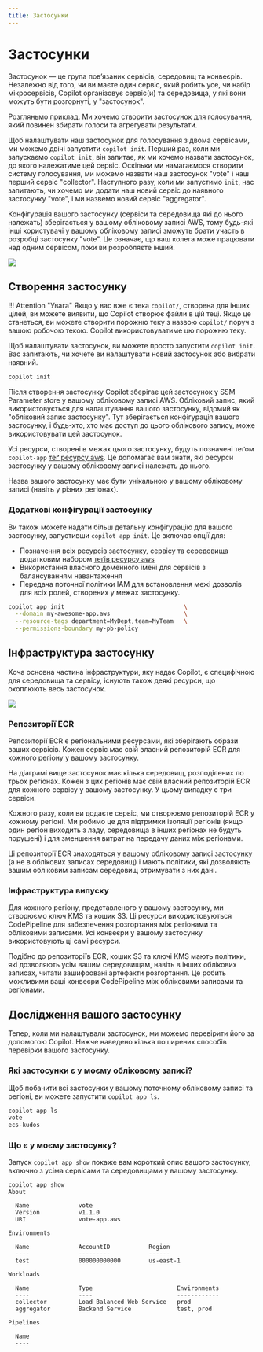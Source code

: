 ```yaml
---
title: Застосунки
---
```


# Застосунки

Застосунок — це група повʼязаних сервісів, середовищ та конвеєрів. Незалежно від того, чи ви маєте один сервіс, який робить усе, чи набір мікросервісів, Copilot організовує сервіс(и) та середовища, у які вони можуть бути розгорнуті, у "застосунок".

Розгляньмо приклад. Ми хочемо створити застосунок для голосування, який повинен збирати голоси та агрегувати результати.

Щоб налаштувати наш застосунок для голосування з двома сервісами, ми можемо двічі запустити `copilot init`. Перший раз, коли ми запускаємо `copilot init`, він запитає, як ми хочемо назвати застосунок, до якого належатиме цей сервіс. Оскільки ми намагаємося створити систему голосування, ми можемо назвати наш застосунок "vote" і наш перший сервіс "collector". Наступного разу, коли ми запустимо `init`, нас запитають, чи хочемо ми додати наш новий сервіс до наявного застосунку "vote", і ми назвемо новий сервіс "aggregator".

Конфігурація вашого застосунку (сервіси та середовища які до нього належать) зберігається у вашому обліковому записі AWS, тому будь-які інші користувачі у вашому обліковому записі зможуть брати участь в розробці застосунку "vote". Це означає, що ваш колега може працювати над одним сервісом, поки ви розробляєте інший.

![](https://user-images.githubusercontent.com/879348/85869625-cd858d00-b780-11ea-817c-638814049d2d.png)

## Створення застосунку

!!! Attention "Увага"
    Якщо у вас вже є тека `copilot/`, створена для інших цілей, ви можете виявити, що Copilot створює файли в цій теці. Якщо це станеться, ви можете створити порожню теку з назвою `copilot/` поруч з вашою робочою текою. Copilot використовуватиме цю порожню теку.

Щоб налаштувати застосунок, ви можете просто запустити `copilot init`. Вас запитають, чи хочете ви налаштувати новий застосунок або вибрати наявний.

```bash
copilot init
```

Після створення застосунку Copilot зберігає цей застосунок у SSM Parameter store у вашому обліковому записі AWS. Обліковий запис, який використовується для налаштування вашого застосунку, відомий як "обліковий запис застосунку". Тут зберігається конфігурація вашого застосунку, і будь-хто, хто має доступ до цього облікового запису, може використовувати цей застосунок.

Усі ресурси, створені в межах цього застосунку, будуть позначені теґом `copilot-app` [теґ ресурсу aws](https://docs.aws.amazon.com/general/latest/gr/aws_tagging.html). Це допомагає вам знати, які ресурси застосунку у вашому обліковому записі належать до нього.

Назва вашого застосунку має бути унікальною у вашому обліковому записі (навіть у різних регіонах).

### Додаткові конфігурації застосунку

Ви також можете надати більш детальну конфігурацію для вашого застосунку, запустивши `copilot app init`. Це включає опції для:

* Позначення всіх ресурсів застосунку, сервісу та середовища додатковим набором [теґів ресурсу aws](https://docs.aws.amazon.com/general/latest/gr/aws_tagging.html)
* Використання власного доменного імені для сервісів з балансуванням навантаження
* Передача поточної політики IAM для встановлення межі дозволів для всіх ролей, створених у межах застосунку.

```bash
copilot app init                                  \
  --domain my-awesome-app.aws                     \
  --resource-tags department=MyDept,team=MyTeam   \
  --permissions-boundary my-pb-policy
```

## Інфраструктура застосунку

Хоча основна частина інфраструктури, яку надає Copilot, є специфічною для середовища та сервісу, існують також деякі ресурси, що охоплюють весь застосунок.

![](https://user-images.githubusercontent.com/879348/85869637-d0807d80-b780-11ea-8359-6d75933c562a.png)

### Репозиторії ECR

Репозиторії ECR є регіональними ресурсами, які зберігають образи ваших сервісів. Кожен сервіс має свій власний репозиторій ECR для кожного регіону у вашому застосунку.

На діаграмі вище застосунок має кілька середовищ, розподілених по трьох регіонах. Кожен з цих регіонів має свій власний репозиторій ECR для кожного сервісу у вашому застосунку. У цьому випадку є три сервіси.

Кожного разу, коли ви додаєте сервіс, ми створюємо репозиторій ECR у кожному регіоні. Ми робимо це для підтримки ізоляції регіонів (якщо один регіон виходить з ладу, середовища в інших регіонах не будуть порушені) і для зменшення витрат на передачу даних між регіонами.

Ці репозиторії ECR знаходяться у вашому обліковому записі застосунку (а не в облікових записах середовищ) і мають політики, які дозволяють вашим обліковим записам середовищ отримувати з них дані.

### Інфраструктура випуску

Для кожного регіону, представленого у вашому застосунку, ми створюємо ключ KMS та кошик S3. Ці ресурси використовуються CodePipeline для забезпечення розгортання між регіонами та обліковими записами. Усі конвеєри у вашому застосунку використовують ці самі ресурси.

Подібно до репозиторіїв ECR, кошик S3 та ключі KMS мають політики, які дозволяють усім вашим середовищам, навіть в інших облікових записах, читати зашифровані артефакти розгортання. Це робить можливими ваші конвеєри CodePipeline між обліковими записами та регіонами.

## Дослідження вашого застосунку

Тепер, коли ми налаштували застосунок, ми можемо перевірити його за допомогою Copilot. Нижче наведено кілька поширених способів перевірки вашого застосунку.

### Які застосунки є у моєму обліковому записі?

Щоб побачити всі застосунки у вашому поточному обліковому записі та регіоні, ви можете запустити `copilot app ls`.

```bash
copilot app ls
vote
ecs-kudos
```

### Що є у моєму застосунку?

Запуск `copilot app show` покаже вам короткий опис вашого застосунку, включно з усіма сервісами та середовищами у вашому застосунку.

```console
copilot app show
About

  Name              vote
  Version           v1.1.0
  URI               vote-app.aws

Environments

  Name              AccountID           Region
  ----              ---------           ------
  test              000000000000        us-east-1

Workloads

  Name              Type                        Environments
  ----              ----                        ------------
  collector         Load Balanced Web Service   prod
  aggregator        Backend Service             test, prod

Pipelines

  Name
  ----
```
